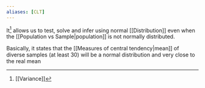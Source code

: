 ```yaml
---
aliases: [CLT]
---
```


It[^1] allows us to test, solve and infer using normal [[Distribution]] even when the [[Population vs Sample|population]] is not normally distributed.

Basically, it states that the [[Measures of central tendency|mean]] of diverse samples (at least 30) will be a normal distribution and very close to the real mean

[^1]: [[Variance]]
